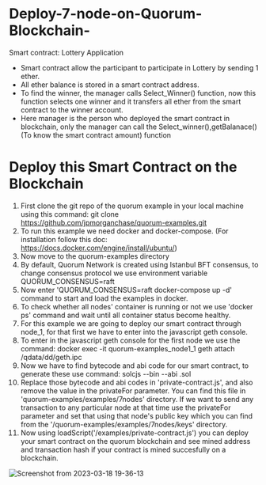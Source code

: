 # Deploy-7-node-on-Quorum-Blockchain-
Smart contract: Lottery Application
  - Smart contract allow the participant to participate in Lottery by sending 1 ether.
  - All ether balance is stored in a smart contract address.
  - To find the winner, the manager calls Select_Winner() function, now this function selects one winner and it transfers all ether from the smart contract to the winner account.
  - Here manager is the person who deployed the smart contract in blockchain, only the manager can call the Select_winner(),getBalanace()(To know the smart contract amount) function
  # Deploy this Smart Contract on the Blockchain
 1) First clone the git repo of the quorum example in your local machine using this command: git clone https://github.com/jpmorganchase/quorum-examples.git
 2) To run this example we need docker and docker-compose. (For installation follow this doc: https://docs.docker.com/engine/install/ubuntu/)
 3) Now move to the quorum-examples directory
 4) By default, Quorum Network is created using Istanbul BFT consensus, to change consensus protocol we use environment variable QUORUM_CONSENSUS=raft
 5) Now enter 'QUORUM_CONSENSUS=raft docker-compose up -d' command to start and load the examples in docker.
 6) To check whether all nodes' container is running or not we use 'docker ps' command and wait until all container status become healthy.
 7) For this example we are going to deploy our smart contract through node_1, for that first we have to enter into the javascript geth console.
 8) To enter in the javascript geth console for the first node we use the command: docker exec -it quorum-examples_node1_1 geth attach /qdata/dd/geth.ipc 
 9) Now we have to find bytecode and abi code for our smart contract, to generate these use command: solcjs --bin --abi <Your Contract Name>.sol
 10) Replace those bytecode and abi codes in 'private-contract.js', and also remove the value in the privateFor parameter. You can find this file in 'quorum-examples/examples/7nodes' directory. If we want to send any transaction to any particular node at that time use the privateFor parameter and set that using that node's public key which you can find from the '/quorum-examples/examples/7nodes/keys' directory.
 11) Now using loadScript('/examples/private-contract.js') you can deploy your smart contract on the quorum blockchain and see mined address and transaction hash if your contract is mined succesfully on a blockchain.

  ![Screenshot from 2023-03-18 19-36-13](https://user-images.githubusercontent.com/83130959/226094907-a2c658e0-ecee-483c-b571-b8d044b315cf.png)
